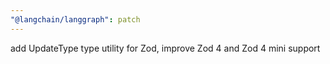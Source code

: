 ```yaml
---
"@langchain/langgraph": patch
---
```


add UpdateType type utility for Zod, improve Zod 4 and Zod 4 mini support
